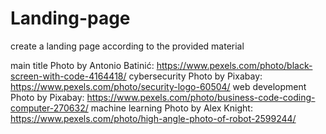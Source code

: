 # Landing-page
create a landing page according to the provided material

main title Photo by Antonio Batinić: https://www.pexels.com/photo/black-screen-with-code-4164418/
cybersecurity Photo by Pixabay: https://www.pexels.com/photo/security-logo-60504/
web development Photo by Pixabay: https://www.pexels.com/photo/business-code-coding-computer-270632/
machine learning Photo by Alex Knight: https://www.pexels.com/photo/high-angle-photo-of-robot-2599244/
